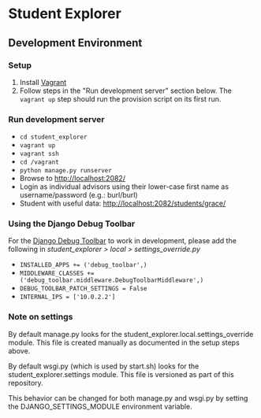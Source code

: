 # Student Explorer #

## Development Environment ##

### Setup ###
1. Install [Vagrant](https://www.vagrantup.com/)
2. Follow steps in the "Run development server" section below. The `vagrant up` step should run the provision script on its first run.

### Run development server ###
- `cd student_explorer`
- `vagrant up`
- `vagrant ssh`
- `cd /vagrant`
- `python manage.py runserver`
- Browse to [http://localhost:2082/](http://localhost:2082/)
- Login as individual advisors using their lower-case first name as username/password (e.g.: burl/burl)
- Student with useful data: [http://localhost:2082/students/grace/](http://localhost:2082/students/grace/)

### Using the Django Debug Toolbar ###
For the [Django Debug Toolbar](https://django-debug-toolbar.readthedocs.io/en/1.5/) to work in development, please add the following in _student_explorer > local > settings_override.py_
- `INSTALLED_APPS += ('debug_toolbar',)`
- `MIDDLEWARE_CLASSES += ('debug_toolbar.middleware.DebugToolbarMiddleware',)`
- `DEBUG_TOOLBAR_PATCH_SETTINGS = False`
- `INTERNAL_IPS = ['10.0.2.2']`

### Note on settings ###
By default manage.py looks for the student_explorer.local.settings_override module. This file is created manually as documented in the setup steps above.

By default wsgi.py (which is used by start.sh) looks for the student_explorer.settings module. This file is versioned as part of this repository.

This behavior can be changed for both manage.py and wsgi.py by setting the DJANGO_SETTINGS_MODULE environment variable.